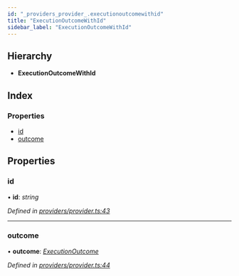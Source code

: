 ```yaml
---
id: "_providers_provider_.executionoutcomewithid"
title: "ExecutionOutcomeWithId"
sidebar_label: "ExecutionOutcomeWithId"
---
```


## Hierarchy

* **ExecutionOutcomeWithId**

## Index

### Properties

* [id](_providers_provider_.executionoutcomewithid.md#id)
* [outcome](_providers_provider_.executionoutcomewithid.md#outcome)

## Properties

###  id

• **id**: *string*

*Defined in [providers/provider.ts:43](https://github.com/nearprotocol/nearlib/blob/be6b150/src.ts/providers/provider.ts#L43)*

___

###  outcome

• **outcome**: *[ExecutionOutcome](_providers_provider_.executionoutcome.md)*

*Defined in [providers/provider.ts:44](https://github.com/nearprotocol/nearlib/blob/be6b150/src.ts/providers/provider.ts#L44)*
